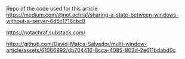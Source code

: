 Repo of the code used for this article https://medium.com/@not.achraf/sharing-a-state-between-windows-without-a-server-6d5c1716cbc8

https://notachraf.substack.com/


https://github.com/David-Matos-Salvador/multi-window-article/assets/61066992/db704416-8cca-4085-803d-2e611bdabd0c

